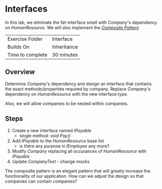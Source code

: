 ﻿# Interfaces
In this lab, we eliminate the fat-interface smell with *Company*'s dependency on *HumanResource*.
We will also implement the [ *Composite Pattern* ](https://en.wikipedia.org/wiki/Composite_pattern)

| | |
| --------- | --------------------------- |
| Exercise Folder | Interface |
| Builds On | Inheritance |
| Time to complete | 30 minutes

## Overview
Determine *Company*'s dependency and design an interface that contains the exact methods/properties 
required by company.  Replace *Company*'s dependency on *HumanResource* with the new interface type.

Also, we will allow companies to be nested within companies.

## Steps
1. Create a new interface named *IPayable*
    - single method:  *void Pay()*
1. Add *IPayable* to the *HumanResource* base list
    - is there any purpose in *IEmployee* any more?
1. Modify *Company* replacing all occurances of *HumanResource* with *IPayable*
1. Update *CompanyTest* - change mocks

The composite pattern is an elegant pattern that will greatly increase the functionality
of our application.  How can we adjust the design so that companies can
contain companies?